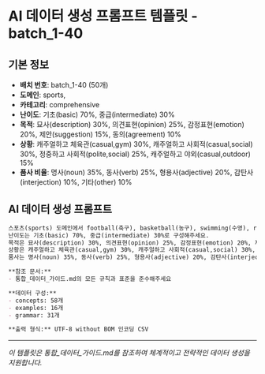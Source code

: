 # AI 데이터 생성 프롬프트 템플릿 - batch_1-40

## 기본 정보
- **배치 번호**: batch_1-40 (50개)
- **도메인**: sports,
- **카테고리**: comprehensive
- **난이도**: 기초(basic) 70%, 중급(intermediate) 30%
- **목적**: 묘사(description) 30%, 의견표현(opinion) 25%, 감정표현(emotion) 20%, 제안(suggestion) 15%, 동의(agreement) 10%
- **상황**: 캐주얼하고 체육관(casual,gym) 30%, 캐주얼하고 사회적(casual,social) 30%, 정중하고 사회적(polite,social) 25%, 캐주얼하고 야외(casual,outdoor) 15%
- **품사 비율**: 명사(noun) 35%, 동사(verb) 25%, 형용사(adjective) 20%, 감탄사(interjection) 10%, 기타(other) 10%

## AI 데이터 생성 프롬프트

```markdown
스포츠(sports) 도메인에서 football(축구), basketball(농구), swimming(수영), running(달리기), cycling(자전거), tennis(테니스), baseball(야구), fitness(피트니스), teams(팀), competitions(경기), athletes(선수), training(훈련), equipment(장비), rules(규칙), victories(승리) 카테고리와 기타(other) 도메인의 전체 25개 카테고리를 포함한 종합 데이터를 50개 생성해주세요.
난이도는 기초(basic) 70%, 중급(intermediate) 30%로 구성해주세요.
목적은 묘사(description) 30%, 의견표현(opinion) 25%, 감정표현(emotion) 20%, 제안(suggestion) 15%, 동의(agreement) 10%로 구성해주세요.
상황은 캐주얼하고 체육관(casual,gym) 30%, 캐주얼하고 사회적(casual,social) 30%, 정중하고 사회적(polite,social) 25%, 캐주얼하고 야외(casual,outdoor) 15%로 구성해주세요.
품사는 명사(noun) 35%, 동사(verb) 25%, 형용사(adjective) 20%, 감탄사(interjection) 10%, 기타(other) 10%로 구성해주세요.

**참조 문서:**
- 통합_데이터_가이드.md의 모든 규칙과 표준을 준수해주세요

**데이터 구성:**
- concepts: 58개
- examples: 16개  
- grammar: 31개

**출력 형식:** UTF-8 without BOM 인코딩 CSV
```

---

_이 템플릿은 통합_데이터_가이드.md를 참조하여 체계적이고 전략적인 데이터 생성을 지원합니다._